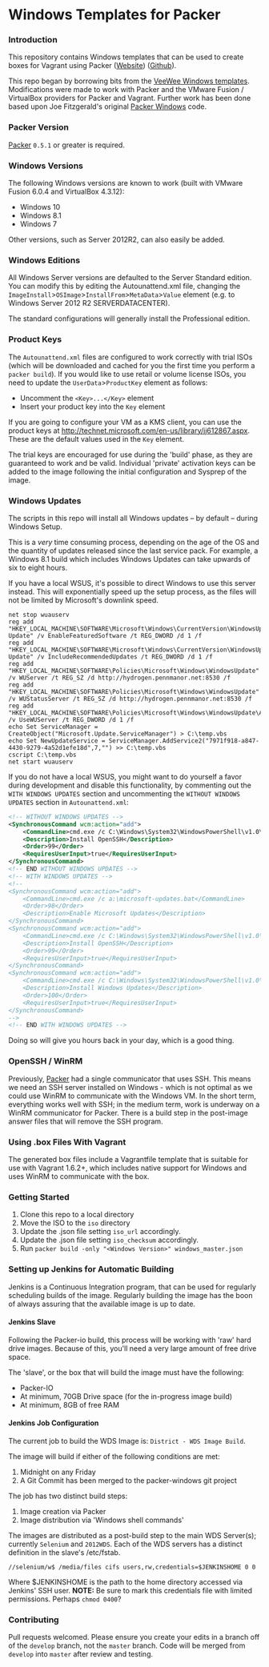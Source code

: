 # Windows Templates for Packer

### Introduction

This repository contains Windows templates that can be used to create boxes for Vagrant using Packer ([Website](http://www.packer.io)) ([Github](http://github.com/mitchellh/packer)).

This repo began by borrowing bits from the [VeeWee Windows templates](https://github.com/jedi4ever/veewee/tree/master/templates). Modifications were made to work with Packer and the VMware Fusion / VirtualBox providers for Packer and Vagrant.
Further work has been done based upon Joe Fitzgerald's original [Packer Windows](https://github.com/joefitzgerald/packer-windows) code.

### Packer Version

[Packer](https://github.com/mitchellh/packer/blob/master/CHANGELOG.md) `0.5.1` or greater is required.

### Windows Versions

The following Windows versions are known to work (built with VMware Fusion 6.0.4 and VirtualBox 4.3.12):

 * Windows 10
 * Windows 8.1
 * Windows 7

Other versions, such as Server 2012R2, can also easily be added.

### Windows Editions

All Windows Server versions are defaulted to the Server Standard edition. You can modify this by editing the Autounattend.xml file, changing the `ImageInstall`>`OSImage`>`InstallFrom`>`MetaData`>`Value` element (e.g. to Windows Server 2012 R2 SERVERDATACENTER).

The standard configurations will generally install the Professional edition.

### Product Keys

The `Autounattend.xml` files are configured to work correctly with trial ISOs (which will be downloaded and cached for you the first time you perform a `packer build`). If you would like to use retail or volume license ISOs, you need to update the `UserData`>`ProductKey` element as follows:

* Uncomment the `<Key>...</Key>` element
* Insert your product key into the `Key` element

If you are going to configure your VM as a KMS client, you can use the product keys at http://technet.microsoft.com/en-us/library/jj612867.aspx. These are the default values used in the `Key` element.

The trial keys are encouraged for use during the 'build' phase, as they are guaranteed to work and be valid.
Individual 'private' activation keys can be added to the image following the initial configuration and Sysprep of the image.

### Windows Updates

The scripts in this repo will install all Windows updates – by default – during Windows Setup.

This is a _very_ time consuming process, depending on the age of the OS and the quantity of updates released since the last service pack.
For example, a Windows 8.1 build which includes Windows Updates can take upwards of six to eight hours.

If you have a local WSUS, it's possible to direct Windows to use this server instead.
This will exponentially speed up the setup process, as the files will not be limited by Microsoft's downlink speed.

```dosbatch
net stop wuauserv
reg add "HKEY_LOCAL_MACHINE\SOFTWARE\Microsoft\Windows\CurrentVersion\WindowsUpdate\Auto Update" /v EnableFeaturedSoftware /t REG_DWORD /d 1 /f
reg add "HKEY_LOCAL_MACHINE\SOFTWARE\Microsoft\Windows\CurrentVersion\WindowsUpdate\Auto Update" /v IncludeRecommendedUpdates /t REG_DWORD /d 1 /f
reg add "HKEY_LOCAL_MACHINE\SOFTWARE\Policies\Microsoft\Windows\WindowsUpdate" /v WUServer /t REG_SZ /d http://hydrogen.pennmanor.net:8530 /f
reg add "HKEY_LOCAL_MACHINE\SOFTWARE\Policies\Microsoft\Windows\WindowsUpdate" /v WUStatusServer /t REG_SZ /d http://hydrogen.pennmanor.net:8530 /f
reg add "HKEY_LOCAL_MACHINE\SOFTWARE\Policies\Microsoft\Windows\WindowsUpdate\AU" /v UseWUServer /t REG_DWORD /d 1 /f
echo Set ServiceManager = CreateObject("Microsoft.Update.ServiceManager") > C:\temp.vbs
echo Set NewUpdateService = ServiceManager.AddService2("7971f918-a847-4430-9279-4a52d1efe18d",7,"") >> C:\temp.vbs
cscript C:\temp.vbs
net start wuauserv
```

If you do not have a local WSUS, you might want to do yourself a favor during
development and disable this functionality, by commenting out the `WITH WINDOWS
UPDATES` section and uncommenting the `WITHOUT WINDOWS UPDATES` section in
`Autounattend.xml`:

```xml
<!-- WITHOUT WINDOWS UPDATES -->
<SynchronousCommand wcm:action="add">
    <CommandLine>cmd.exe /c C:\Windows\System32\WindowsPowerShell\v1.0\powershell.exe -File a:\openssh.ps1 -AutoStart</CommandLine>
    <Description>Install OpenSSH</Description>
    <Order>99</Order>
    <RequiresUserInput>true</RequiresUserInput>
</SynchronousCommand>
<!-- END WITHOUT WINDOWS UPDATES -->
<!-- WITH WINDOWS UPDATES -->
<!--
<SynchronousCommand wcm:action="add">
    <CommandLine>cmd.exe /c a:\microsoft-updates.bat</CommandLine>
    <Order>98</Order>
    <Description>Enable Microsoft Updates</Description>
</SynchronousCommand>
<SynchronousCommand wcm:action="add">
    <CommandLine>cmd.exe /c C:\Windows\System32\WindowsPowerShell\v1.0\powershell.exe -File a:\openssh.ps1</CommandLine>
    <Description>Install OpenSSH</Description>
    <Order>99</Order>
    <RequiresUserInput>true</RequiresUserInput>
</SynchronousCommand>
<SynchronousCommand wcm:action="add">
    <CommandLine>cmd.exe /c C:\Windows\System32\WindowsPowerShell\v1.0\powershell.exe -File a:\win-updates.ps1</CommandLine>
    <Description>Install Windows Updates</Description>
    <Order>100</Order>
    <RequiresUserInput>true</RequiresUserInput>
</SynchronousCommand>
-->
<!-- END WITH WINDOWS UPDATES -->
```

Doing so will give you hours back in your day, which is a good thing.


### OpenSSH / WinRM

Previously, [Packer](http://packer.io) had a single communicator that uses SSH.
This means we need an SSH server installed on Windows - which is not optimal
as we could use WinRM to communicate with the Windows VM. In the short term,
everything works well with SSH; in the medium term, work is underway on a WinRM
communicator for Packer.
There is a build step in the post-image answer files that will remove the SSH program.

### Using .box Files With Vagrant

The generated box files include a Vagrantfile template that is suitable for
use with Vagrant 1.6.2+, which includes native support for Windows and uses
WinRM to communicate with the box.

### Getting Started

1. Clone this repo to a local directory
4. Move the ISO to the `iso` directory
5. Update the .json file setting `iso_url` accordingly.
6. Update the .json file setting `iso_checksum` accordingly.
7. Run `packer build -only "<Windows Version>" windows_master.json`

### Setting up Jenkins for Automatic Building
Jenkins is a Continuous Integration program, that can be used for regularly scheduling builds of the image.
Regularly building the image has the boon of always assuring that the available image is up to date.

#### Jenkins Slave
Following the Packer-io build, this process will be working with 'raw' hard drive images.
Because of this, you'll need a very large amount of free drive space.

The 'slave', or the box that will build the image must have the following:

- Packer-IO
- At minimum, 70GB Drive space (for the in-progress image build)
- At minimum, 8GB of free RAM

#### Jenkins Job Configuration
The current job to build the WDS Image is: `District - WDS Image Build`.

The image will build if either of the following conditions are met:
1. Midnight on any Friday
2. A Git Commit has been merged to the packer-windows git project

The job has two distinct build steps:
1. Image creation via Packer
2. Image distribution via 'Windows shell commands'

The images are distributed as a post-build step to the main WDS Server(s); currently `Selenium` and `2012WDS`.
Each of the WDS servers has a distinct definition in the slave's /etc/fstab.
```
//selenium/w$ /media/files cifs users,rw,credentials=$JENKINSHOME 0 0
```
Where $JENKINSHOME is the path to the home directory accessed via Jenkins' SSH user.
**NOTE:** Be sure to mark this credentials file with limited permissions. Perhaps `chmod 0400`?


### Contributing

Pull requests welcomed. Please ensure you create your edits in a branch off of the `develop` branch, not the `master` branch.
Code will be merged from `develop` into `master` after review and testing.
